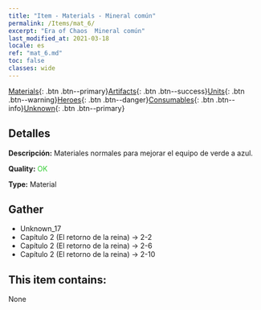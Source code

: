 ```yaml
---
title: "Item - Materials - Mineral común"
permalink: /Items/mat_6/
excerpt: "Era of Chaos  Mineral común"
last_modified_at: 2021-03-18
locale: es
ref: "mat_6.md"
toc: false
classes: wide
---
```

 [Materials](/es/Items/){: .btn .btn--primary}[Artifacts](/es/Items/Artifacts/){: .btn .btn--success}[Units](/es/Items/Units/){: .btn .btn--warning}[Heroes](/es/Items/Heroes/){: .btn .btn--danger}[Consumables](/es/Items/Consumables/){: .btn .btn--info}[Unknown](/es/Items/Unknown/){: .btn .btn--primary}

## Detalles
 **Descripción:** Materiales normales para mejorar el equipo de verde a azul.

 **Quality:** <span style="color: #32CD32">OK</span>

 **Type:** Material

## Gather

*    Unknown_17 
*    Capítulo 2 (El retorno de la reina) -> 2-2 
*    Capítulo 2 (El retorno de la reina) -> 2-6 
*    Capítulo 2 (El retorno de la reina) -> 2-10 

## This item contains:

  None

